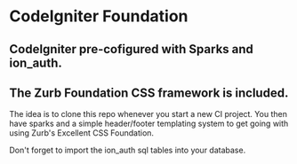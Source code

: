 # CodeIgniter Foundation #

## CodeIgniter pre-cofigured with Sparks and ion_auth. ##

## The Zurb Foundation CSS framework is included. ##

The idea is to clone this repo whenever you start a new CI project. You then have sparks and a simple header/footer templating system to get going with using Zurb's Excellent CSS Foundation.

Don't forget to import the ion_auth sql tables into your database.